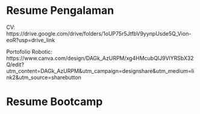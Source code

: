 <h1>Resume Pengalaman</h1>
<p>CV: https://drive.google.com/drive/folders/1oUP75r5JtfbV9yynpUsde5Q_Vion-eoR?usp=drive_link</p>
<p>Portofolio Robotic: https://www.canva.com/design/DAGk_AzURPM/xg4HMcubQIJ9VlYRSbX32Q/edit?utm_content=DAGk_AzURPM&utm_campaign=designshare&utm_medium=link2&utm_source=sharebutton</p>

<h1>Resume Bootcamp</h1>
